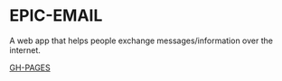 # EPIC-EMAIL
 A web app that helps people exchange messages/information over the internet.

[GH-PAGES](https://kyakusahmed.github.io/EPIC-EMAIL/UI/signin.html)
